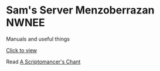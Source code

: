 # Sam's Server Menzoberrazan NWNEE 
Manuals and useful things

[Click to view](https://samsservermenzo.github.io/site/)

Read [A Scriptomancer's Chant](scriptomancer.md)
